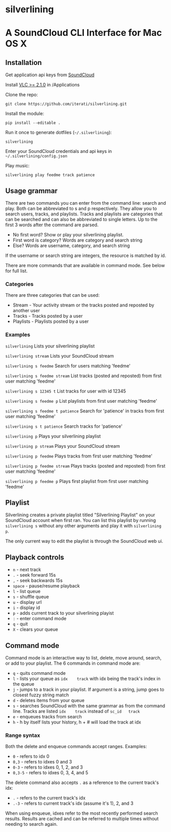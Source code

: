silverlining
============

# A SoundCloud CLI Interface for Mac OS X

## Installation

Get application api keys from [SoundCloud](http://soundcloud.com/you/apps)

Install [VLC >= 2.1.0](http://www.videolan.org/vlc/download-macosx.html) in /Applications

Clone the repo:

`git clone https://github.com/iterati/silverlining.git`

Install the module:

`pip install --editable .`

Run it once to generate dotfiles (`~/.silverlining`):

`silverlining`

Enter your SoundCloud credentials and api keys in `~/.silverlining/config.json`

Play music:

`silverlining play feedme track patience`

## Usage grammar

There are two commands you can enter from the command line: search and play. Both can
be abbreviated to s and p respectively. They allow you to search users, tracks, and
playlists. Tracks and playlists are categories that can be searched and can also be
abbreviated to single letters. Up to the first 3 words after the command are parsed.

* No first word? Show or play your silverlining playlist.
* First word is category? Words are category and search string
* Else? Words are username, category, and search string

If the username or search string are integers, the resource is matched by id.

There are more commands that are available in command mode. See below for full list.

### Categories

There are three categories that can be used:

* Stream - Your activity stream or the tracks posted and reposted by another user
* Tracks - Tracks posted by a user
* Playlists - Playlists posted by a user

### Examples

`silverlining`
Lists your silverlining playlist

`silverlining stream`
Lists your SoundCloud stream

`silverlining s feedme`
Search for users matching 'feedme'

`silverlining s feedme stream`
List tracks (posted and reposted) from first user matching 'feedme'

`silverlining s 12345 t`
List tracks for user with id 12345

`silverlining s feedme p`
List playlists from first user matching 'feedme'

`silverlining s feedme t patience`
Search for 'patience' in tracks from first user matching 'feedme'

`silverlining s t patience`
Search tracks for 'patience'

`silverlining p`
Plays your silverlining playlist

`silverlining p stream`
Plays your SoundCloud stream

`silverlining p feedme`
Plays tracks from first user matching 'feedme'

`silverlining p feedme stream`
Plays tracks (posted and reposted) from first user matching 'feedme'

`silverlining p feedme p`
Plays first playlist from first user matching 'feedme'

## Playlist

Silverlining creates a private playlist titled "Silverlining Playlist" on your
SoundCloud account when first ran. You can list this playlist by running
`silverlining s` without any other arguments and play it with `silverlining p`.

The only current way to edit the playlist is through the SoundCloud web ui.

## Playback controls

* `n` - next track
* `.` - seek forward 15s
* `,` - seek backwards 15s
* `space` - pause/resume playback
* `l` - list queue
* `s` - shuffle queue
* `u` - display url
* `i` - display id
* `p` - adds current track to your silverlining playist
* `:` - enter command mode
* `q` - quit
* `X` - clears your queue

## Command mode

Command mode is an interactive way to list, delete, move around, search, or add
to your playlist. The 6 commands in command mode are:

* `q` - quits command mode
* `l` - lists your queue  as `idx    track` with idx being the track's index in
    the queue
* `j` - jumps to a track in your playlist. If argument is a string, jump goes to
    closest fuzzy string match
* `d` - deletes items from your queue
* `s` - searches SoundCloud with the same grammar as from the command line. Tracks
    are listed `idx    track` instead of `sc_id   track`
* `e` - enqueues tracks from search
* `h` - h by itself lists your history, h + # will load the track at idx

### Range syntax

Both the delete and enqueue commands accept ranges. Examples:

* `0` - refers to idx 0
* `0,3` - refers to idxes 0 and 3
* `0-3` - refers to idxes 0, 1, 2, and 3
* `0,3-5` - refers to idxes 0, 3, 4, and 5

The delete command also accepts `.` as a reference to the current track's idx:

* `.` - refers to the current track's idx
* `.-3` - refers to current track's idx (assume it's 1), 2, and 3

When using enqueue, idxes refer to the most recently performed search results.
Results are cached and can be referred to multiple times without needing to search
again.
